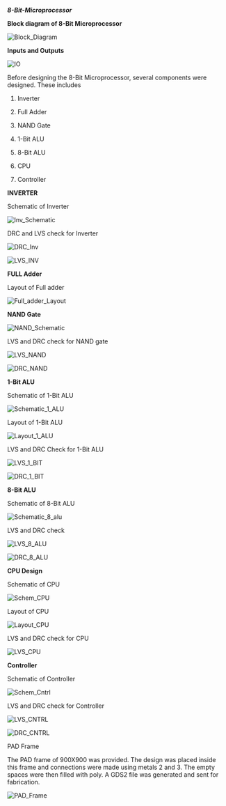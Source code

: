 **_8-Bit-Microprocessor_**

**Block diagram of 8-Bit Microprocessor**

![Block_Diagram](8_bit_Block.PNG)

**Inputs and Outputs**

![IO](IO.PNG)

Before designing the 8-Bit Microprocessor, several components were designed. These includes 

1) Inverter

2) Full Adder

3) NAND Gate

4) 1-Bit ALU

5) 8-Bit ALU

6) CPU

7) Controller

**INVERTER**

Schematic of Inverter

![Inv_Schematic](inverter_schematic.png)

DRC and LVS check for Inverter

![DRC_Inv](inverterlayoutwithdrc.png)

![LVS_INV](inverterextractedwithlvs.png)

**FULL Adder**

Layout of Full adder

![Full_adder_Layout](FulladdLay.PNG)

**NAND Gate**

![NAND_Schematic](NAND_schematic.png)

LVS and DRC check for NAND gate

![LVS_NAND](NANDlvs.png)

![DRC_NAND](NANDDRC.png)

**1-Bit ALU**

Schematic of 1-Bit ALU

![Schematic_1_ALU](Capture.PNG)

Layout of 1-Bit ALU

![Layout_1_ALU](alu1nitlayout.PNG)

LVS and DRC Check for 1-Bit ALU

![LVS_1_BIT](alu1bitlvs.PNG)

![DRC_1_BIT](alu1bitlayoutDRC.PNG)

**8-Bit ALU**

Schematic of 8-Bit ALU

![Schematic_8_alu](8bitALUschm.png)

LVS and DRC check

![LVS_8_ALU](alu8bitlvs.PNG)

![DRC_8_ALU](alu8bitdrc.PNG)

**CPU Design**

Schematic of CPU

![Schem_CPU](CPUschm.png)

Layout of CPU

![Layout_CPU](CPUlay.png)

LVS and DRC check for CPU

![LVS_CPU](CPUlvs.png)

**Controller**

Schematic of Controller

![Schem_Cntrl](Controlschm.png)

LVS and DRC check for Controller

![LVS_CNTRL](ControlLVS.png)

![DRC_CNTRL](ControlLay.png)

PAD Frame

The PAD frame of 900X900 was provided. The design was placed inside this frame and connections were made using metals 2 and 3. The empty spaces were then filled with poly. A GDS2 file was generated and sent for fabrication.

![PAD_Frame](PADframe.png)




